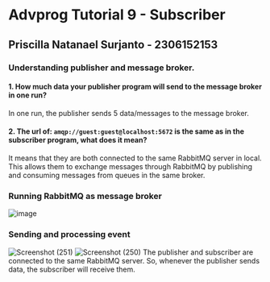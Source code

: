 # Advprog Tutorial 9 - Subscriber
## Priscilla Natanael Surjanto - 2306152153

### Understanding publisher and message broker.

#### 1. How much data your publisher program will send to the message broker in one run?

In one run, the publisher sends 5 data/messages to the message broker.

#### 2. The url of: `amqp://guest:guest@localhost:5672` is the same as in the subscriber program, what does it mean?

It means that they are both connected to the same RabbitMQ server in local. This allows them to exchange messages through RabbitMQ by publishing and consuming messages from queues in the same broker.

### Running RabbitMQ as message broker
![image](https://github.com/user-attachments/assets/5659410d-470e-4a65-bc09-e1b83af10974)

### Sending and processing event
![Screenshot (251)](https://github.com/user-attachments/assets/f516214c-249e-49a7-93fd-34b308040c46)
![Screenshot (250)](https://github.com/user-attachments/assets/3508b256-a5f3-44e9-ab48-b34c1c29f38f)
The publisher and subscriber are connected to the same RabbitMQ server. So, whenever the publisher sends data, the subscriber will receive them.
